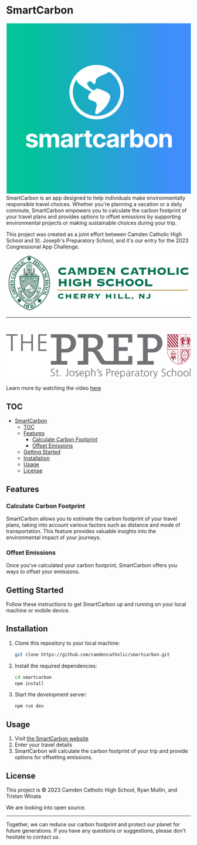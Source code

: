 # SmartCarbon

![SmartCarbon logo](public/favi-text.png)
SmartCarbon is an app designed to help individuals make environmentally responsible travel choices. Whether you're planning a vacation or a daily commute, SmartCarbon empowers you to calculate the carbon footprint of your travel plans and provides options to offset emissions by supporting environmental projects or making sustainable choices during your trip.

This project was created as a joint effort between Camden Catholic High School and St. Joseph's Preparatory School, and it's our entry for the 2023 Congressional App Challenge.

![Camden Catholic High School](public/cchs.png)

<hr>
<br>

![Saint Joseph's Prep](public/sjp.png)

Learn more by watching the video [here](https://youtu.be/I-XUKGqSZts?si=9y6f4R0uEadpMG8t)

## TOC

- [SmartCarbon](#smartcarbon)
  - [TOC](#toc)
  - [Features](#features)
    - [Calculate Carbon Footprint](#calculate-carbon-footprint)
    - [Offset Emissions](#offset-emissions)
  - [Getting Started](#getting-started)
  - [Installation](#installation)
  - [Usage](#usage)
  - [License](#license)


## Features

### Calculate Carbon Footprint

SmartCarbon allows you to estimate the carbon footprint of your travel plans, taking into account various factors such as distance and mode of transportation. This feature provides valuable insights into the environmental impact of your journeys.

### Offset Emissions

Once you've calculated your carbon footprint, SmartCarbon offers you ways to offset your emissions.

## Getting Started

Follow these instructions to get SmartCarbon up and running on your local machine or mobile device.

## Installation

1. Clone this repository to your local machine:

   ```bash
   git clone https://github.com/camdencatholic/smartcarbon.git
   ```

2. Install the required dependencies:

   ```bash
   cd smartcarbon
   npm install
   ```

3. Start the development server:

   ```bash
   npm run dev
   ```

## Usage

1. Visit [the SmartCarbon website]("https://camdencatholic.github.io/smartcarbon")
2. Enter your travel details
3. SmartCarbon will calculate the carbon footprint of your trip and provide options for offsetting emissions.
## License

This project is  &copy; 2023 Camden Catholic High School, Ryan Mullin, and Tristan Winata

We are looking into open source.

---

Together, we can reduce our carbon footprint and protect our planet for future generations. If you have any questions or suggestions, please don't hesitate to contact us.